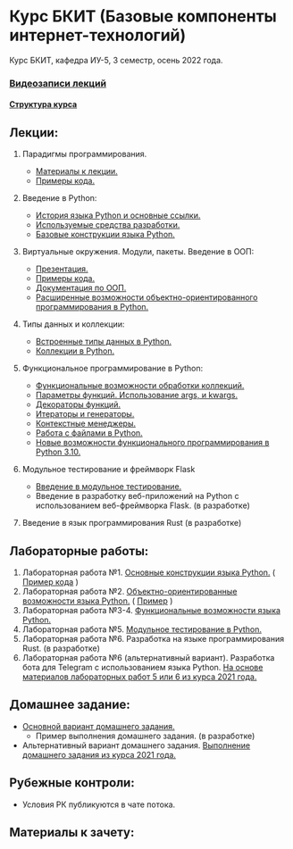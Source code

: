 # Курс БКИТ (Базовые компоненты интернет-технологий)
Курс БКИТ, кафедра ИУ-5, 3 семестр, осень 2022 года.

### [Видеозаписи лекций](https://youtube.com/playlist?list=PL9vFTJYocFHo6GNjzFXlIpsMhDsfr8qQ-)

#### [Структура курса](https://github.com/ugapanyuk/BKIT_2022/blob/master/pdf/bkit_intro.pdf)

## Лекции:

1. Парадигмы программирования.
    * [Материалы к лекции.](https://github.com/ugapanyuk/BKIT_2022/blob/master/pdf/lect_1.pdf)
    * [Примеры кода.](/code/lect_1_projects)

1. Введение в Python:
    * [История языка Python и основные ссылки.](https://github.com/ugapanyuk/BKIT_2022/wiki/python_intro)
    * [Используемые средства разработки.](https://github.com/ugapanyuk/BKIT_2022/wiki/IDE)
    * [Базовые конструкции языка Python.](https://nbviewer.jupyter.org/github/ugapanyuk/BKIT_2022/blob/main/notebooks/lect_1/python_lect_1.ipynb)

1. Виртуальные окружения. Модули, пакеты. Введение в ООП:
    * [Презентация.](https://github.com/ugapanyuk/BKIT_2022/blob/master/pdf/modules.pdf)
    * [Примеры кода.](/code/lect2_code)
    * [Документация по ООП.](https://docs.python.org/3/tutorial/classes.html)
    * [Расширенные возможности объектно-ориентированного программирования в Python.](https://nbviewer.jupyter.org/github/ugapanyuk/BKIT_2022/blob/main/notebooks/oop/oop_adv.ipynb)

1. Типы данных и коллекции:
    * [Встроенные типы данных в Python.](https://nbviewer.jupyter.org/github/ugapanyuk/BKIT_2022/blob/main/notebooks/types_collections/built_in_types.ipynb)
    * [Коллекции в Python.](https://nbviewer.jupyter.org/github/ugapanyuk/BKIT_2022/blob/main/notebooks/types_collections/collections.ipynb)

1. Функциональное программирование в Python:
    * [Функциональные возможности обработки коллекций.](https://nbviewer.jupyter.org/github/ugapanyuk/BKIT_2022/blob/main/notebooks/fp/fp_collections.ipynb)
    * [Параметры функций. Использование args, и kwargs.](https://nbviewer.jupyter.org/github/ugapanyuk/BKIT_2022/blob/main/notebooks/fp/args_kwargs.ipynb)
    * [Декораторы функций.](https://nbviewer.jupyter.org/github/ugapanyuk/BKIT_2022/blob/main/notebooks/fp/decorators.ipynb)
    * [Итераторы и генераторы.](https://nbviewer.jupyter.org/github/ugapanyuk/BKIT_2022/blob/main/notebooks/fp/iterators_generators.ipynb)
    * [Контекстные менеджеры.](https://nbviewer.jupyter.org/github/ugapanyuk/BKIT_2022/blob/main/notebooks/fp/context_managers.ipynb)
    * [Работа с файлами в Python.](https://nbviewer.jupyter.org/github/ugapanyuk/BKIT_2022/blob/main/notebooks/fp/files/files.ipynb)
    * [Новые возможности функционального программирования в Python 3.10.](https://docs.python.org/3.10/whatsnew/3.10.html)

1. Модульное тестирование и фреймворк Flask
    * [Введение в модульное тестирование.](https://github.com/ugapanyuk/BKIT_2022/blob/master/pdf/bkit_test.pdf)
    * Введение в разработку веб-приложений на Python с использованием веб-фреймворка Flask. (в разработке)
 
1. Введение в язык программирования Rust (в разработке)


## Лабораторные работы:
1. Лабораторная работа №1. [Основные конструкции языка Python.](https://github.com/ugapanyuk/BKIT_2022/wiki/lab_python_intro) ( [Пример кода](/code/lab1_code) )
1. Лабораторная работа №2. [Объектно-ориентированные возможности языка Python.](https://github.com/ugapanyuk/BKIT_2022/wiki/lab_python_oop) ( [Пример](/code/lab2_code) )
1. Лабораторная работа №3-4. [Функциональные возможности языка Python.](https://github.com/ugapanyuk/BKIT_2022/wiki/lab_python_fp)
1. Лабораторная работа №5. [Модульное тестирование в Python.](https://github.com/ugapanyuk/BKIT_2022/wiki/lab_python_test) 
1. Лабораторная работа №6. Разработка на языке программирования Rust. (в разработке)
1. Лабораторная работа №6 (альтернативный вариант). Разработка бота для Telegram с использованием языка Python. [На основе материалов лабораторных работ 5 или 6 из курса 2021 года.](https://github.com/ugapanyuk/BKIT_2021)



## Домашнее задание:

* [Основной вариант домашнего задания.](https://github.com/ugapanyuk/BKIT_2022/wiki/DZ)
    * Пример выполнения домашнего задания. (в разработке)
* Альтернативный вариант домашнего задания. [Выполнение домашнего задания из курса 2021 года.](https://github.com/ugapanyuk/BKIT_2021)

## Рубежные контроли:
* Условия РК публикуются в чате потока.

## Материалы к зачету:

